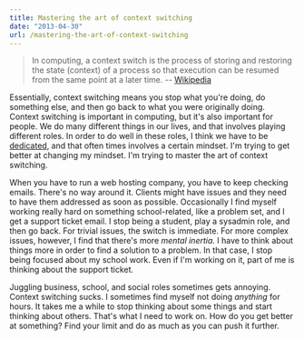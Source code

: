 ```yaml
---
title: Mastering the art of context switching
date: "2013-04-30"
url: /mastering-the-art-of-context-switching
---
```



> In computing, a context switch is the process of storing and restoring the state (context) of a process so that execution can be resumed from the same point at a later time.
> -- [Wikipedia](https://en.wikipedia.org/wiki/Context_switch)

Essentially, context switching means you stop what you're doing, do something else, and then go back to what you were originally doing. Context switching is important in computing, but it's also important for people. We do many different things in our lives, and that involves playing different roles. In order to do well in these roles, I think we have to be [dedicated](https://misfra.me/thoughts-on-working), and that often times involves a certain mindset. I'm trying to get better at changing my mindset. I'm trying to master the art of context switching.

When you have to run a web hosting company, you have to keep checking emails. There's no way around it. Clients might have issues and they need to have them addressed as soon as possible. Occasionally I find myself working really hard on something school-related, like a problem set, and I get a support ticket email. I stop being a student, play a sysadmin role, and then go back. For trivial issues, the switch is immediate. For more complex issues, however, I find that there's more *mental inertia.* I have to think about things more in order to find a solution to a problem. In that case, I stop being focused about my school work. Even if I'm working on it, part of me is thinking about the support ticket.

Juggling business, school, and social roles sometimes gets annoying. Context switching sucks. I sometimes find myself not doing *anything* for hours. It takes me a while to stop thinking about some things and start thinking about others. That's what I need to work on. How do you get better at something? Find your limit and do as much as you can push it further.

